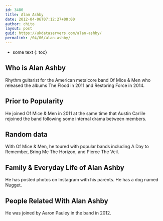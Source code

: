 ```yaml
---
id: 3480
title: Alan Ashby
date: 2012-04-06T07:12:27+00:00
author: chito
layout: post
guid: https://ukdataservers.com/alan-ashby/
permalink: /04/06/alan-ashby/
---
```


* some text
{: toc}
          
          
## Who is  Alan Ashby
                  
                  
                  
Rhythm guitarist for the American metalcore band Of Mice & Men who released the albums The Flood in 2011 and Restoring Force in 2014. 
                  
                
                
                
## Prior to Popularity 
                  
                  
                  
He joined Of Mice & Men in 2011 at the same time that Austin Carlile rejoined the band following some internal drama between members. 
                  
                
                
                
## Random data 
                  
                  
                  
With Of Mice & Men, he toured with popular bands including A Day to Remember, Bring Me The Horizon, and Pierce The Veil. 
                  
                
                
                
## Family & Everyday Life of Alan Ashby
                  
                  
                  
He has posted photos on Instagram with his parents. He has a dog named Nugget.
                  
                
                
                
## People Related With  Alan Ashby
                  
                  
                  
He was joined by Aaron Pauley in the band in 2012.
                  
                
              
            
          
          
          
    
    
  
